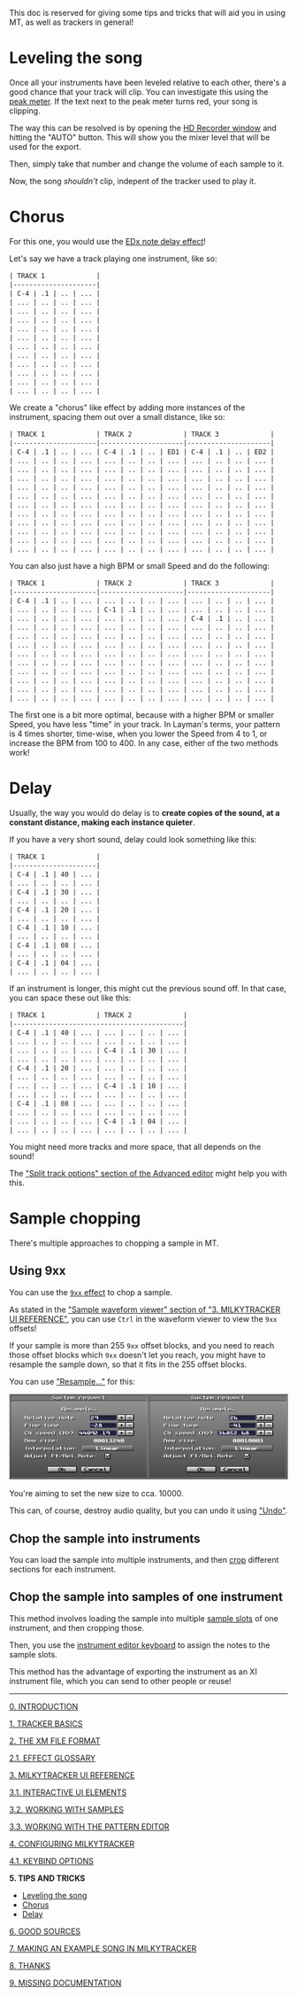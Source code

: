 This doc is reserved for giving some tips and tricks that will aid you in using MT, as well as trackers in general!

# Leveling the song

Once all your instruments have been leveled relative to each other,
there's a good chance that your track will clip. You can investigate
this using the [peak meter](./ui.md#song-title-length-and-peak-window--common-mt-options-toggle-window).
If the text next to the peak meter turns red, your song is clipping.

<!-- TODO: Peak meter should have it's own header, covered in another TODO -->

The way this can be resolved is by opening the [HD Recorder window](./ui.md#hd-recorder-window)
and hitting the "AUTO" button. This will show you the mixer level that will
be used for the export.

Then, simply take that number and change the volume of each sample to it.

Now, the song *shouldn't* clip, indepent of the tracker used to play it.

# Chorus

For this one, you would use the [EDx note delay effect]()!

Let's say we have a track playing one instrument, like so:

```
| TRACK 1             |
|---------------------|
| C-4 | .1 | .. | ... |
| ... | .. | .. | ... |
| ... | .. | .. | ... |
| ... | .. | .. | ... |
| ... | .. | .. | ... |
| ... | .. | .. | ... |
| ... | .. | .. | ... |
| ... | .. | .. | ... |
| ... | .. | .. | ... |
| ... | .. | .. | ... |
| ... | .. | .. | ... |
| ... | .. | .. | ... |
```

We create a "chorus" like effect by adding more instances of the instrument, spacing them out over a small distance, like so:

```
| TRACK 1             | TRACK 2             | TRACK 3             |
|---------------------|---------------------|---------------------|
| C-4 | .1 | .. | ... | C-4 | .1 | .. | ED1 | C-4 | .1 | .. | ED2 |
| ... | .. | .. | ... | ... | .. | .. | ... | ... | .. | .. | ... |
| ... | .. | .. | ... | ... | .. | .. | ... | ... | .. | .. | ... |
| ... | .. | .. | ... | ... | .. | .. | ... | ... | .. | .. | ... |
| ... | .. | .. | ... | ... | .. | .. | ... | ... | .. | .. | ... |
| ... | .. | .. | ... | ... | .. | .. | ... | ... | .. | .. | ... |
| ... | .. | .. | ... | ... | .. | .. | ... | ... | .. | .. | ... |
| ... | .. | .. | ... | ... | .. | .. | ... | ... | .. | .. | ... |
| ... | .. | .. | ... | ... | .. | .. | ... | ... | .. | .. | ... |
| ... | .. | .. | ... | ... | .. | .. | ... | ... | .. | .. | ... |
| ... | .. | .. | ... | ... | .. | .. | ... | ... | .. | .. | ... |
| ... | .. | .. | ... | ... | .. | .. | ... | ... | .. | .. | ... |
```

You can also just have a high BPM or small Speed and do the following:

```
| TRACK 1             | TRACK 2             | TRACK 3             |
|---------------------|---------------------|---------------------|
| C-4 | .1 | .. | ... | ... | .. | .. | ... | ... | .. | .. | ... |
| ... | .. | .. | ... | C-1 | .1 | .. | ... | ... | .. | .. | ... |
| ... | .. | .. | ... | ... | .. | .. | ... | C-4 | .1 | .. | ... |
| ... | .. | .. | ... | ... | .. | .. | ... | ... | .. | .. | ... |
| ... | .. | .. | ... | ... | .. | .. | ... | ... | .. | .. | ... |
| ... | .. | .. | ... | ... | .. | .. | ... | ... | .. | .. | ... |
| ... | .. | .. | ... | ... | .. | .. | ... | ... | .. | .. | ... |
| ... | .. | .. | ... | ... | .. | .. | ... | ... | .. | .. | ... |
| ... | .. | .. | ... | ... | .. | .. | ... | ... | .. | .. | ... |
| ... | .. | .. | ... | ... | .. | .. | ... | ... | .. | .. | ... |
| ... | .. | .. | ... | ... | .. | .. | ... | ... | .. | .. | ... |
| ... | .. | .. | ... | ... | .. | .. | ... | ... | .. | .. | ... |
```

The first one is a bit more optimal, because with a higher BPM or smaller Speed, you have less "time" in your track.
In Layman's terms, your pattern is 4 times shorter, time-wise, when you lower the Speed from 4 to 1, or increase the BPM from 100 to 400.
In any case, either of the two methods work!

# Delay

Usually, the way you would do delay is to
**create copies of the sound, at a constant distance, making each instance quieter**.

If you have a very short sound, delay could look something like this:

<!-- Do the TRACK 1, 2, ... for each of these! -->

```
| TRACK 1             |
|---------------------|
| C-4 | .1 | 40 | ... |
| ... | .. | .. | ... |
| C-4 | .1 | 30 | ... |
| ... | .. | .. | ... |
| C-4 | .1 | 20 | ... |
| ... | .. | .. | ... |
| C-4 | .1 | 10 | ... |
| ... | .. | .. | ... |
| C-4 | .1 | 08 | ... |
| ... | .. | .. | ... |
| C-4 | .1 | 04 | ... |
| ... | .. | .. | ... |
```

If an instrument is longer, this might cut the previous sound off.
In that case, you can space these out like this:

```
| TRACK 1             | TRACK 2             |
|-------------------------------------------|
| C-4 | .1 | 40 | ... | ... | .. | .. | ... |
| ... | .. | .. | ... | ... | .. | .. | ... |
| ... | .. | .. | ... | C-4 | .1 | 30 | ... |
| ... | .. | .. | ... | ... | .. | .. | ... |
| C-4 | .1 | 20 | ... | ... | .. | .. | ... |
| ... | .. | .. | ... | ... | .. | .. | ... |
| ... | .. | .. | ... | C-4 | .1 | 10 | ... |
| ... | .. | .. | ... | ... | .. | .. | ... |
| C-4 | .1 | 08 | ... | ... | .. | .. | ... |
| ... | .. | .. | ... | ... | .. | .. | ... |
| ... | .. | .. | ... | C-4 | .1 | 04 | ... |
| ... | .. | .. | ... | ... | .. | .. | ... |
```

You might need more tracks and more space, that all depends on the sound!

<!-- TODO: Maybe these should be headers, and not listitems? -->
The ["Split track options" section of the Advanced editor](./ui.md#split-track-options) might help you with this.

# Sample chopping

There's multiple approaches to chopping a sample in MT.

## Using 9xx

You can use the [`9xx` effect](./fx.md#9xx-sample-offset) to chop a sample.

As stated in the
["Sample waveform viewer" section of "3. MILKYTRACKER UI REFERENCE"](./ui.md#sample-waveform-viewer),
you can use `Ctrl` in the waveform viewer to view the `9xx` offsets!

If your sample is more than 255 `9xx` offset blocks, and you need to reach those offset blocks
which `9xx` doesn't let you reach, you might have to resample the sample down, so that it
fits in the 255 offset blocks.

You can use ["Resample..."](./samples.md#resample) for this:

![resampleTo10000.png](../img/resampleTo10000.png)

You're aiming to set the new size to cca. 10000.

This can, of course, destroy audio quality, but you can undo it using ["Undo"](./samples.md#undoredo).

## Chop the sample into instruments

You can load the sample into multiple instruments, and then [crop](./ui.md#crop-button) different
sections for each instrument.

## Chop the sample into samples of one instrument

This method involves loading the sample into multiple [sample slots](./ui.md#sample-menu) of one
instrument, and then cropping those.

Then, you use the [instrument editor keyboard](./ui.md#keyboard) to assign the notes to the sample
slots.

This method has the advantage of exporting the instrument as an XI instrument file, which you can
send to other people or reuse!

---

[0. INTRODUCTION](./intro.md)

[1. TRACKER BASICS](./basics.md)

[2. THE XM FILE FORMAT](./xm.md)

[2.1. EFFECT GLOSSARY](./fx.md)

[3. MILKYTRACKER UI REFERENCE](./ui.md)

[3.1. INTERACTIVE UI ELEMENTS](./elems.md)

[3.2. WORKING WITH SAMPLES](./samples.md)

[3.3. WORKING WITH THE PATTERN EDITOR](./playlist.md)

[4. CONFIGURING MILKYTRACKER](./config.md)

[4.1. KEYBIND OPTIONS](./keybind.md)

**5. TIPS AND TRICKS**
- [Leveling the song](#leveling-the-song)
- [Chorus](#chorus)
- [Delay](#delay)

[6. GOOD SOURCES](./sources.md)

[7. MAKING AN EXAMPLE SONG IN MILKYTRACKER](./song.md)

[8. THANKS](./thanks.md)

[9. MISSING DOCUMENTATION](./missing.md)
